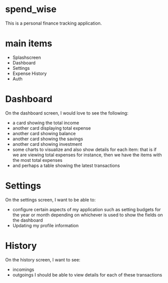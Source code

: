# spend_wise

This is a personal finance tracking application.

# main items

- Splashscreen
- Dashboard
- Settings
- Expense History
- Auth

# Dashboard

On the dashboard screen, I would love to see the following:

- a card showing the total income
- another card displaying total expense
- another card showing balance
- another card showing the savings
- another card showing investment
- some charts to visualize and also show details for each item: that is if we are viewing total expenses for instance, then we have the items with the most total expenses
- and perhaps a table showing the latest transactions

# Settings

On the settings screen, I want to be able to:

- configure certain aspects of my application such as setting budgets for the year or month depending on whichever is used to show the fields on the dashboard
- Updating my profile information

# History

On the history screen, I want to see:

- incomings
- outgoings
  I should be able to view details for each of these transactions
